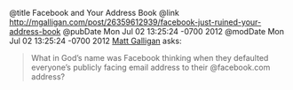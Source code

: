 @title Facebook and Your Address Book
@link http://mgalligan.com/post/26359612939/facebook-just-ruined-your-address-book
@pubDate Mon Jul 02 13:25:24 -0700 2012
@modDate Mon Jul 02 13:25:24 -0700 2012
<a href="http://mgalligan.com/post/26359612939/facebook-just-ruined-your-address-book">Matt Galligan</a> asks:

>What in God’s name was Facebook thinking when they defaulted everyone’s publicly facing email address to their @facebook.com address?
